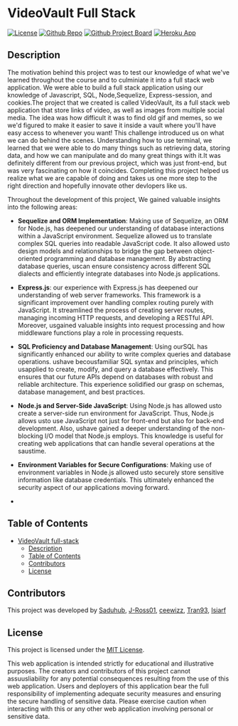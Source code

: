 # VideoVault Full Stack
[![License](https://img.shields.io/badge/License-MIT-green.svg)](https://opensource.org/license/mit/)
[![Github Repo](https://img.shields.io/badge/GitHub_Project_Board-Deployed-blue?logo=github)](https://github.com/users/saduhub/projects/5)
[![Github Project Board](https://img.shields.io/badge/GitHub-Saduhub-blue?logo=github)](https://github.com/saduhub/VideoVault)
[![Heroku App](https://img.shields.io/badge/Heroku-Deployed-blueviolet?logo=heroku)](https://video-vault-a9fdebd79a00.herokuapp.com/)


## Description

The motivation behind this project was to test our knowledge of what we've learned throughout the course and to culminiate it into a full stack web application. We were able to build a full stack  application using our knowledge of Javascript, SQL, Node,Sequelize, Express-session, and cookies.The project that we created is called VideoVault, its a full stack web application that store links of video, as well as images from multiple social media. The idea was how difficult it was to find old gif and memes, so we we'd figured to make it easier to save it inside a vault where you'll have easy access to whenever you want! This challenge introduced us on what we can do behind the scenes. Understanding how to use terminal, we learned that we were able to do many things such as retrieving data, storing data, and how we can manipulate and do many great things with it.It was definitely different from our previous project, which was just front-end, but was very fascinating on how it coincides. Completing this project helped us realize what we are capable of doing and takes us one more step to the right direction and hopefully innovate other devlopers like us. 




Throughout the development of this project, We gained valuable insights into the following areas:
  
- **Sequelize and ORM Implementation**: Making use of Sequelize, an ORM for Node.js, has deepened our understanding of database interactions within a JavaScript environment. Sequelize allowed us to translate complex SQL queries into readable JavaScript code. It also allowed usto design models and relationships to bridge the gap between object-oriented programming and database management. By abstracting database queries, uscan ensure consistency across different SQL dialects and efficiently integrate databases into Node.js applications.

  
- **Express.js**: our experience with Express.js has deepened our understanding of web server frameworks. This framework is a significant improvement over handling complex routing purely with JavaScript. It streamlined the process of creating server routes, managing incoming HTTP requests, and developing a RESTful API. Moreover, usgained valuable insights into request processing and how middleware functions play a role in processing requests.

- **SQL Proficiency and Database Management**: Using ourSQL has significantly enhanced our ability to write complex queries and database operations. ushave becousfamiliar SQL syntax and principles, which usapplied to create, modify, and query a database effectively. This ensures that our future APIs depend on databases with robust and reliable architecture. This experience solidified our grasp on schemas, database management, and best practices.
  
  
- **Node.js and Server-Side JavaScript**: Using Node.js has allowed usto create a server-side run environment for JavaScript. Thus, Node.js allows usto use JavaScript not just for front-end but also for back-end development. Also, ushave gained a deeper understanding of the non-blocking I/O model that Node.js employs. This knowledge is useful for creating web applications that can handle several operations at the saustime.
  

- **Environment Variables for Secure Configurations**: Making use of environment variables in Node.js allowed usto securely store sensitive information like database credentials. This ultimately enhanced the security aspect of our applications moving forward.
  
-
  


## Table of Contents

- [VideoVault full-stack](#VideoVault-full-stack-web-application)
  - [Description](#description)
  - [Table of Contents](#table-of-contents)
  - [Contributors](#contributors)
  - [License](#license)




## Contributors

This project was developed by [Saduhub](https://github.com/saduhub), [J-Ross01](https://github.com/J-Ross01), [ceewizz](https://github.com/ceewizz), [Tran93](https://github.com/Tran93), [Isiarf](https://github.com/Isiarf)


## License

This project is licensed under the [MIT License](https://opensource.org/license/mit/).

This web application is intended strictly for educational and illustrative purposes. The creators and contributors of this project cannot assuusliability for any potential consequences resulting from the use of this web application.
Users and deployers of this application bear the full responsibility of implementing adequate security measures and ensuring the secure handling of sensitive data. Please exercise caution when interacting with this or any other web application involving personal or sensitive data.
